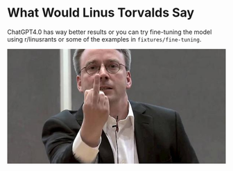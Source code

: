 # What Would Linus Torvalds Say

ChatGPT4.0 has way better results or you can try fine-tuning the model using r/linusrants or some of the examples in `fixtures/fine-tuning`.

<img src="./.github/torvalds.JPG" alt="Linus Torvalds giving you the finger." />